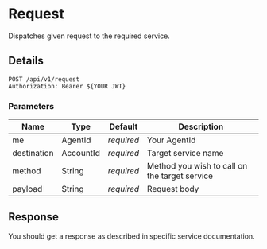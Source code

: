 # Request

Dispatches given request to the required service.

## Details

```
POST /api/v1/request
Authorization: Bearer ${YOUR JWT}
```

### Parameters

Name        | Type      | Default    | Description
----------- | --------- | ---------- | -----------
me          | AgentId   | _required_ | Your AgentId
destination | AccountId | _required_ | Target service name
method      | String    | _required_ | Method you wish to call on the target service
payload     | String    | _required_ | Request body

## Response

You should get a response as described in specific service documentation.
